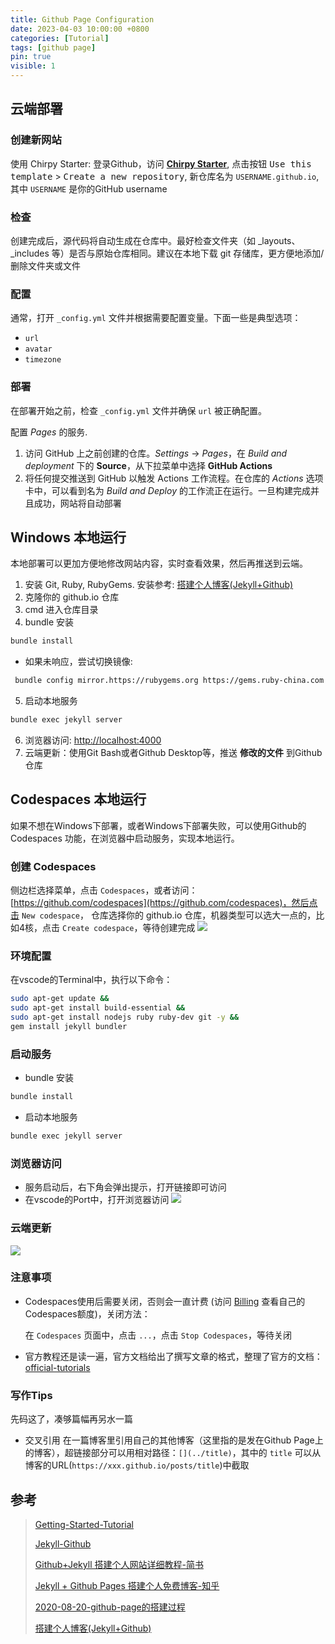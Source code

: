 ```yaml
---
title: Github Page Configuration
date: 2023-04-03 10:00:00 +0800
categories: [Tutorial]
tags: [github page]
pin: true
visible: 1
---
```


## 云端部署

### 创建新网站

使用 Chirpy Starter: 登录Github，访问 [**Chirpy Starter**](https://github.com/cotes2020/chirpy-starter/), 
点击按钮 <kbd>Use this template</kbd> > <kbd>Create a new repository</kbd>, 
新仓库名为 `USERNAME.github.io`, 其中 `USERNAME` 是你的GitHub username

### 检查

创建完成后，源代码将自动生成在仓库中。最好检查文件夹（如 _layouts、_includes 等）是否与原始仓库相同。建议在本地下载 git 存储库，更方便地添加/删除文件夹或文件

### 配置

通常，打开 `_config.yml` 文件并根据需要配置变量。下面一些是典型选项：

- `url`
- `avatar`
- `timezone`

### 部署

在部署开始之前，检查 `_config.yml` 文件并确保 `url` 被正确配置。

配置 *Pages* 的服务. 

1. 访问 GitHub 上之前创建的仓库。*Settings* -> *Pages*，在 *Build and deployment* 下的 **Source**，从下拉菜单中选择 **GitHub Actions**
2. 将任何提交推送到 GitHub 以触发 Actions 工作流程。在仓库的 *Actions* 选项卡中，可以看到名为 *Build and Deploy* 的工作流正在运行。一旦构建完成并且成功，网站将自动部署

## Windows 本地运行

本地部署可以更加方便地修改网站内容，实时查看效果，然后再推送到云端。

1. 安装 Git, Ruby, RubyGems. 安装参考: [搭建个人博客(Jekyll+Github)](https://blog.csdn.net/m0_46578941/article/details/126489793)
2. 克隆你的 github.io 仓库
3. cmd 进入仓库目录
4. bundle 安装
```bash 
bundle install
```
   - 如果未响应，尝试切换镜像: 
  ```bash
   bundle config mirror.https://rubygems.org https://gems.ruby-china.com
   ```
5. 启动本地服务
```bash
bundle exec jekyll server
```
6. 浏览器访问: [http://localhost:4000](http://localhost:4000)
7. 云端更新：使用Git Bash或者Github Desktop等，推送 **修改的文件** 到Github仓库

## Codespaces 本地运行

如果不想在Windows下部署，或者Windows下部署失败，可以使用Github的 Codespaces 功能，在浏览器中启动服务，实现本地运行。

### 创建 Codespaces
侧边栏选择菜单，点击 `Codespaces`，或者访问：[https://github.com/codespaces](https://github.com/codespaces)，然后点击 `New codespace`，
仓库选择你的 github.io 仓库，机器类型可以选大一点的，比如4核，点击 `Create codespace`，等待创建完成
   ![](https://cdn.jsdelivr.net/gh/Country-If/Typora-images/img/202401041357645.png)

### 环境配置
在vscode的Terminal中，执行以下命令：
```bash
sudo apt-get update && 
sudo apt-get install build-essential && 
sudo apt-get install nodejs ruby ruby-dev git -y && 
gem install jekyll bundler
```

### 启动服务

- bundle 安装
```bash
bundle install
```
- 启动本地服务
```bash
bundle exec jekyll server
```

### 浏览器访问

- 服务启动后，右下角会弹出提示，打开链接即可访问
- 在vscode的Port中，打开浏览器访问
  ![](https://cdn.jsdelivr.net/gh/Country-If/Typora-images/img/202401041405408.png)

### 云端更新
![](https://cdn.jsdelivr.net/gh/Country-If/Typora-images/img/202401041425922.png)

### 注意事项

- Codespaces使用后需要关闭，否则会一直计费 (访问 [Billing](https://github.com/settings/billing/summary) 查看自己的Codespaces额度)，关闭方法： 

   在 `Codespaces` 页面中，点击 `...`，点击 `Stop Codespaces`，等待关闭

- 官方教程还是读一遍，官方文档给出了撰写文章的格式，整理了官方的文档：[official-tutorials](../official-tutorials/)

### 写作Tips
先码这了，凑够篇幅再另水一篇
- 交叉引用
在一篇博客里引用自己的其他博客（这里指的是发在Github Page上的博客），超链接部分可以用相对路径：`[](../title)`，其中的 `title` 可以从博客的URL(`https://xxx.github.io/posts/title`)中截取

## 参考

> [Getting-Started-Tutorial](https://chirpy.cotes.page/posts/getting-started/)
> 
> [Jekyll-Github](https://github.com/cotes2020/jekyll-theme-chirpy)
> 
> [Github+Jekyll 搭建个人网站详细教程-简书](https://www.jianshu.com/p/9f71e260925d)
> 
> [Jekyll + Github Pages 搭建个人免费博客-知乎](https://zhuanlan.zhihu.com/p/87225594)
> 
> [2020-08-20-github-page的搭建过程](https://blog.csdn.net/sinat_38816924/article/details/108236046)
> 
> [搭建个人博客(Jekyll+Github)](https://blog.csdn.net/m0_46578941/article/details/126489793)
